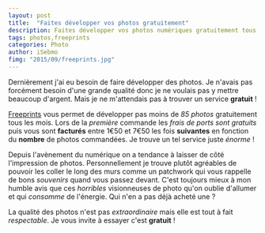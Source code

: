 ```yaml
---
layout: post
title:  "Faites développer vos photos gratuitement"
description: Faites développer vos photos numériques gratuitement tous les mois avec freeprints. 
tags: photos,freeprints 
categories: Photo 
author: iSebmo
fimg: "2015/09/freeprints.jpg"
---
```

Dernièrement j'ai eu besoin de faire développer des photos. Je n'avais pas forcément besoin d'une grande qualité donc je ne voulais pas y mettre beaucoup d'argent. Mais je ne m'attendais pas à trouver un service **gratuit** !

[Freeprints](www.freeprintsapp.fr) vous permet de développer pas moins de *85 photos* gratuitement tous les mois. Lors de la *première* commande les *frais de ports sont gratuits* puis vous sont **facturés** entre 1€50 et 7€50 les fois **suivantes** en fonction du **nombre** de photos commandées. Je trouve un tel service juste *énorme* !

Depuis l'avènement du numérique on a tendance à laisser de côté l'impression de photos. Personnellement je trouve plutôt agréables de pouvoir les coller le long des murs comme un patchwork qui vous rappelle de bons *souvenirs* quand vous passez devant. C'est toujours mieux à mon humble avis que ces *horribles* visionneuses de photo qu'on oublie d'allumer et qui *consomme* de l'énergie. Qui n'en a pas déjà acheté une ?

La qualité des photos n'est pas *extraordinaire* mais elle est tout à fait *respectable*. Je vous invite à essayer c'est **gratuit** !